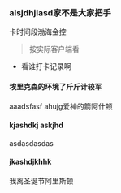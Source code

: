 ### alsjdhjlasd家不是大家把手
卡时间段渤海金控

> 按实际客户端看

- 看谁打卡记录啊

#### 埃里克森的环境了斤斤计较军
aaadsfasf ahujg爱神的箭阿什顿

#### kjashdkj  askjhd 
asdasdasdas

#### jkashdjkhhk
我离圣诞节阿里斯顿